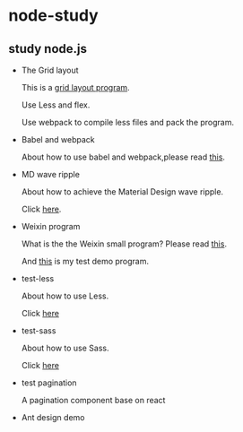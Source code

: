 # node-study
## study node.js
* The Grid layout
  
  This is a [grid layout program](https://github.com/Delete540/node-study/tree/alpha/test-layout).

  Use Less and flex.

  Use webpack to compile less files and pack the program.

* Babel and webpack

  About how to use babel and webpack,please read [this](https://github.com/Delete540/node-study/tree/alpha/test-babel-webpack).

* MD wave ripple

  About how to achieve the Material Design wave ripple.

  Click [here](https://github.com/Delete540/node-study/tree/alpha/test-waves-ripple).

* Weixin program
  
  What is the the Weixin small program? Please read [this](https://mp.weixin.qq.com/debug/wxadoc/introduction/index.html).

  And [this](https://github.com/Delete540/node-study/tree/alpha/test-wexin-program) is my test demo program.

* test-less

  About how to use Less.
 
  Click [here](https://github.com/Delete540/node-study/tree/alpha/test-less)

* test-sass

  About how to use Sass.
 
  Click [here](https://github.com/Delete540/node-study/tree/alpha/test-sass)

* test pagination 

  A pagination component base on react

* Ant design demo
